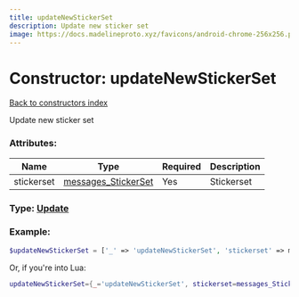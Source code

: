 ```yaml
---
title: updateNewStickerSet
description: Update new sticker set
image: https://docs.madelineproto.xyz/favicons/android-chrome-256x256.png
---
```

# Constructor: updateNewStickerSet  
[Back to constructors index](index.md)



Update new sticker set

### Attributes:

| Name     |    Type       | Required | Description |
|----------|---------------|----------|-------------|
|stickerset|[messages\_StickerSet](../types/messages_StickerSet.md) | Yes|Stickerset|



### Type: [Update](../types/Update.md)


### Example:

```php
$updateNewStickerSet = ['_' => 'updateNewStickerSet', 'stickerset' => messages_StickerSet];
```  


Or, if you're into Lua:

```lua
updateNewStickerSet={_='updateNewStickerSet', stickerset=messages_StickerSet}

```


